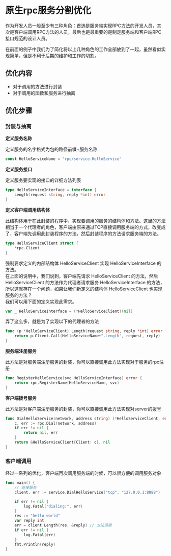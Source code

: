 # 原生rpc服务分割优化

作为开发人员一般至少有三种角色：首选是服务端实现RPC方法的开发人员，其次是客户端调用RPC方法的人员，最后也是最重要的是制定服务端和客户端RPC接口规范的设计人员。  

在前面的例子中我们为了简化将以上几种角色的工作全部放到了一起，虽然看似实现简单，但是不利于后期的维护和工作的切割。  

## 优化内容

- 对于调用的方法进行封装
- 对于调用的函数和服务进行抽离

## 优化步骤

### 封装与抽离

**定义服务名称**

定义服务的名字格式为包的路径前缀+服务名称
```go
const HelloServiceName = "rpc/service.HelloService"
```

**定义服务接口**

定义服务要实现的接口的详细方法列表
```go
type HelloServiceInterface = interface {
	Length(request string, reply *int) error
}
```

**定义客户端调用结构体**

此结构体用于在此封装的程序中，实现要调用的服务的结构体和方法。这里的方法相当于一个代理者的角色，客户端由原来通过TCP直接调用服务端的方式，改变成了，客户端先调用此封装程序的方法，然后封装程序的方法请求服务端的方法。  
```go
type HelloServiceClient struct {
	*rpc.Client
}
```
强制要求定义的内部结构体 HelloServiceClient 实现 HelloServiceInterface 的方法。  
在上面的说明中，我们说到，客户端先请求 HelloServiceClient 的方法，然后 HelloServiceClient 的方法作为代理者请求服务 HelloServiceInterface 的方法，所以这就存在一个问题，如果让我们新定义的结构体 HelloServiceClient 也实现服务的方法？  
我们可以用下面的定义实现此需求。
```go
var _ HelloServiceInterface = (*HelloServiceClient)(nil)
```
弄了这么多，就是为了实现以下的代理者的方法
```go
func (p *HelloServiceClient) Length(request string, reply *int) error {
	return p.Client.Call(HelloServiceName+".Length", request, reply)
}
```

**服务端注册服务**

此方法是对服务端注册服务的封装，你可以直接调用此方法实现对于服务的rpc注册
```go
func RegisterHelloService(svc HelloServiceInterface) error {
	return rpc.RegisterName(HelloServiceName, svc)
}
```

**客户端拨号服务**

此方法是对客户端注册服务的封装，你可以直接调用此方法实现对server的拨号
```go
func DialHelloService(network, address string) (*HelloServiceClient, error) {
	c, err := rpc.Dial(network, address)
	if err != nil {
		return nil, err
	}
	return &HelloServiceClient{Client: c}, nil
}
```

### 客户端调用

经过一系列的优化，客户端再次调用服务端的时候，可以很方便的调用服务对象

```go
func main() {
	// 连接服务
	client, err := service.DialHelloService("tcp", "127.0.0.1:8888")

	if err != nil {
		log.Fatal("dialing:", err)
	}
	res := "hello world"
	var reply int
	err = client.Length(res, &reply) // 方法调用
	if err != nil {
		log.Fatal(err)
	}
	fmt.Println(reply)
}
```